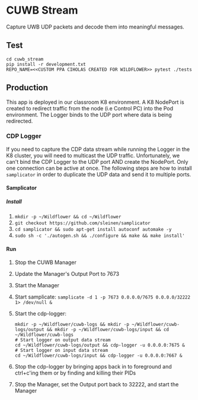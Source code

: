 # CUWB Stream

Capture UWB UDP packets and decode them into meaningful messages.

## Test

```
cd cuwb_stream
pip install -r development.txt
REPO_NAME=<<CUSTOM PPA CIHOLAS CREATED FOR WILDFLOWER>> pytest ./tests 
```

## Production

This app is deployed in our classroom K8 environment. A K8 NodePort is created to 
redirect traffic from the node (i.e Control PC) into the Pod environment. The Logger
binds to the UDP port where data is being redirected.

### CDP Logger

If you need to capture the CDP data stream while running the Logger in the K8 cluster,
you will need to multicast the UDP traffic. Unfortunately, we can't bind the CDP Logger
to the UDP port AND create the NodePort. Only one connection can be active at once.
The following steps are how to install `samplicator` in order to duplicate the UDP data
and send it to multiple ports.

#### Samplicator

##### Install

1) `mkdir -p ~/Wildflower && cd ~/Wildflower`
2) `git checkout https://github.com/sleinen/samplicator`
3) `cd samplicator && sudo apt-get install autoconf automake -y`
4) `sudo sh -c './autogen.sh && ./configure && make && make install'`

#### Run

1) Stop the CUWB Manager
2) Update the Manager's Output Port to 7673
3) Start the Manager
4) Start samplicate: `samplicate -d 1 -p 7673 0.0.0.0/7675 0.0.0.0/32222 1> /dev/null &`
5) Start the cdp-logger:

    ```
   mkdir -p ~/Wildflower/cuwb-logs && mkdir -p ~/Wildflower/cuwb-logs/output && mkdir -p ~/Wildflower/cuwb-logs/input && cd ~/Wildflower/cuwb-logs
   # Start logger on output data stream
   cd ~/Wildflower/cuwb-logs/output && cdp-logger -u 0.0.0.0:7675 &
   # Start logger on input data stream
   cd ~/Wildflower/cuwb-logs/input && cdp-logger -u 0.0.0.0:7667 &
    ```
6) Stop the cdp-logger by bringing apps back in to foreground and ctrl+c'ing them or by finding and killing their PIDs
7) Stop the Manager, set the Output port back to 32222, and start the Manager
